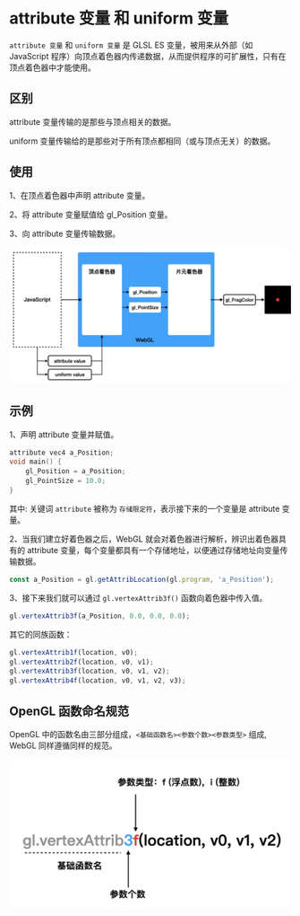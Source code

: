 # attribute 变量 和 uniform 变量

`attribute 变量` 和 `uniform 变量` 是 GLSL ES 变量，被用来从外部（如 JavaScript 程序）向顶点着色器内传递数据，从而提供程序的可扩展性，只有在顶点着色器中才能使用。

## 区别

attribute 变量传输的是那些与顶点相关的数据。

uniform 变量传输给的是那些对于所有顶点都相同（或与顶点无关）的数据。

## 使用

1、在顶点着色器中声明 attribute 变量。

2、将 attribute 变量赋值给 gl_Position 变量。

3、向 attribute 变量传输数据。

<img src="https://github.com/zqiangxu/webgl/blob/main/assets/book/chapter1/lesson05/process.png?raw=true" width="1000px"/>

## 示例

1、声明 attribute 变量并赋值。
```c++
attribute vec4 a_Position;
void main() {
    gl_Position = a_Position;
    gl_PointSize = 10.0;
}    
```

其中: 关键词 `attribute` 被称为 `存储限定符`，表示接下来的一个变量是 attribute 变量。

2、当我们建立好着色器之后，WebGL 就会对着色器进行解析，辨识出着色器具有的 attribute 变量，每个变量都具有一个存储地址，以便通过存储地址向变量传输数据。

```javascript
const a_Position = gl.getAttribLocation(gl.program, 'a_Position');
```

3、接下来我们就可以通过 `gl.vertexAttrib3f()` 函数向着色器中传入值。
```javascript
gl.vertexAttrib3f(a_Position, 0.0, 0.0, 0.0);
```

其它的同族函数：
```javascript
gl.vertexAttrib1f(location, v0);
gl.vertexAttrib2f(location, v0, v1);
gl.vertexAttrib3f(location, v0, v1, v2);
gl.vertexAttrib4f(location, v0, v1, v2, v3);
```

## OpenGL 函数命名规范
OpenGL 中的函数名由三部分组成，`<基础函数名><参数个数><参数类型>` 组成, WebGL 同样遵循同样的规范。

<img src="https://github.com/zqiangxu/webgl/blob/main/assets/book/chapter1/lesson05/func.png?raw=true" width="600px"/>